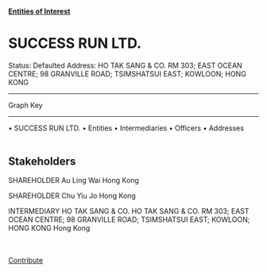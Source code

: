 #### [Entities of Interest](/list.html)
<link rel="stylesheet" type="text/css" href="../../assets/style.css">

<style>
body{background-image:url("http://eoi-graphs.s3-website-eu-west-1.amazonaws.com/SUCCESS_RUN_LTD..png");background-repeat: no-repeat;background-size: contain;}
.markdown>p>span{background-color: white;}
</style>

# SUCCESS RUN LTD.
<span>Status: Defaulted
Address: HO TAK SANG & CO. RM 303; EAST OCEAN CENTRE; 98 GRANVILLE ROAD; TSIMSHATSUI EAST; KOWLOON; HONG KONG
</span>

---



<div class="legend">
Graph Key
<hr>
<span class="focus">• SUCCESS RUN LTD.</span>
<span class="entity">• Entities</span>
<span class="intermediary">• Intermediaries</span>
<span class="officer">• Officers</span>
<span class="address">• Addresses</span>
</div><br>


## Stakeholders
<span>SHAREHOLDER
Au Ling Wai
Hong Kong
</span>

<span>SHAREHOLDER
Chu Yiu Jo
Hong Kong
</span>

<span>INTERMEDIARY
HO TAK SANG & CO.
HO TAK SANG & CO. RM 303; EAST OCEAN CENTRE; 98 GRANVILLE ROAD; TSIMSHATSUI EAST; KOWLOON; HONG KONG
Hong Kong
</span>


<br><br><a class="contribute_button" href="Readme.md">Contribute</a>